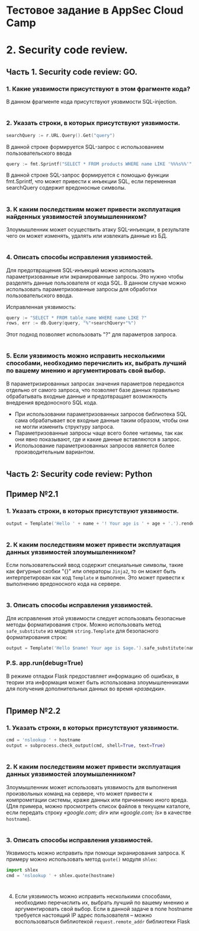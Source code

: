 # Тестовое задание в AppSec Cloud Camp

# 2. Security code review.
## Часть 1. Security code review: GO.
### 1. Какие уязвимости присутствуют в этом фрагменте кода?
В данном фрагменте кода присутствуют уязвимости SQL-injection.
#

### 2. Указать строки, в которых присутствуют уязвимости.
```Go
searchQuery := r.URL.Query().Get("query")
```
В данной строке формируется SQL-запрос с использованием пользовательского ввода
```Go
query := fmt.Sprintf("SELECT * FROM products WHERE name LIKE '%%%s%%'", searchQuery)
```
В данной строке SQL-запрос формируется с помощью функции fmt.Sprintf, что может привести к инъекции SQL, если переменная searchQuery содержит вредоносные символы.
#

### 3. К каким последствиям может привести эксплуатация найденных уязвимостей злоумышленником?
Злоумышленник может осуществить атаку SQL-инъекции, в результате чего он может изменять, удалять или извлекать данные из БД. 
#

### 4. Описать способы исправления уязвимостей.
Для предотвращения SQL-инъекций можно использовать параметризованные или экранированные запросы. Это нужно чтобы разделять данные пользователя от кода SQL. В данном случае можно использовать параметризованные запросы для обработки пользовательского ввода.

Исправленная уязвимость:

```Go
query := "SELECT * FROM table_name WHERE name LIKE ?"
rows, err := db.Query(query, "%"+searchQuery+"%")
```

Этот подход позволяет использовать "?" для параметров запроса. 
#

### 5. Если уязвимость можно исправить несколькими способами, необходимо перечислить их, выбрать лучший по вашему мнению и аргументировать свой выбор.
В параметризированных запросах значения параметров передаются отдельно от самого запроса, что позволяет базе данных правильно обрабатывать входные данные и предотвращает возможность внедрения вредоносного SQL кода.
* При использовании параметризованных запросов библиотека SQL сама обрабатывает все входные данные таким образом, чтобы они не могли изменить структуру запроса.
* Параметризованные запросы чаще всего более читаемы, так как они явно показывают, где и какие данные вставляются в запрос.
* Использование параметризованных запросов является более производительным вариантом.
#

## Часть 2: Security code review: Python
## Пример №2.1
### 1. Указать строки, в которых присутствуют уязвимости.
```Go
output = Template('Hello ' + name + '! Your age is ' + age + '.').render()
```
#

### 2. К каким последствиям может привести эксплуатация данных уязвимостей злоумышленником?
Если пользовательский ввод содержит специальные символы, такие как фигурные скобки "{}" или операторы `Jinja2`, то он может быть интерпретирован как код `Template` и выполнен. Это может привести к выполнению вредоносного кода на сервере.
#

### 3. Описать способы исправления уязвимостей.
Для исправления этой уязвимости следует использовать безопасные методы форматирования строк. Можно использовать метод `safe_substitute` из модуля `string.Template` для безопасного форматирования строк:
```Go
output = Template('Hello $name! Your age is $age.').safe_substitute(name=name, age=age)
```

### P.S. app.run(debug=True)
В режиме отладки Flask предоставляет информацию об ошибках, в теории эта информация может быть использована злоумышленниками для получения дополнительных данных во время _«разведки»_. 
#

## Пример №2.2
### 1. Указать строки, в которых присутствуют уязвимости.
```python
cmd = 'nslookup ' + hostname
output = subprocess.check_output(cmd, shell=True, text=True)
```
#

### 2. К каким последствиям может привести эксплуатация данных уязвимостей злоумышленником?
Злоумышленник может использовать уязвимость для выполнения произвольных команд на сервере, что может привести к компрометации системы, краже данных или причинению иного вреда. (Для примера, можно просмотреть список файлов в текущем каталоге, если передать строку _«google.com; dir»_ или _«google.com; ls»_ в качестве `hostname`).
#

### 3. Описать способы исправления уязвимостей.
Уязвимость можно исправить при помощи экранирования запроса. К примеру можно использовать метод `quote()` модуля `shlex`:
```python
import shlex
cmd = 'nslookup ' + shlex.quote(hostname)
```
#

4. Если уязвимость можно исправить несколькими способами, необходимо перечислить их, выбрать лучший по вашему мнению и аргументировать свой выбор.
Если в данной задаче в поле hostname требуется настоящий IP адрес пользователя – можно воспользоваться библиотекой `request.remote_addr` библиотеки Flask
